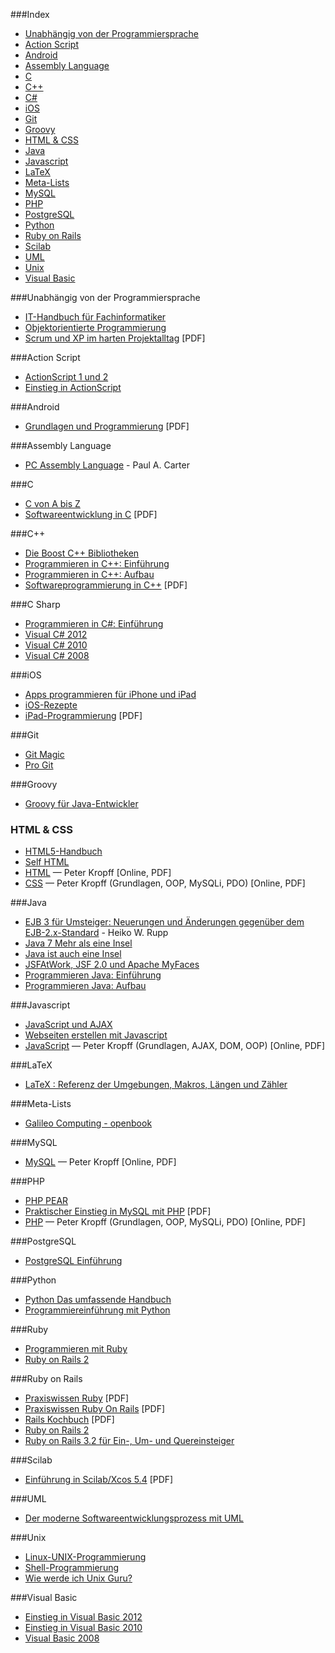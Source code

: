 ###Index
* [Unabhängig von der Programmiersprache](#unabh%C3%A4ngig-von-der-programmiersprache)
* [Action Script](#action-script)
* [Android](#android)
* [Assembly Language](#assembly-language)
* [C](#c)
* [C++](#c-1)
* [C#](#c-sharp)
* [iOS](#ios)
* [Git](#git)
* [Groovy](#groovy)
* [HTML & CSS](#html--css)
* [Java](#java)
* [Javascript](#javascript)
* [LaTeX](#latex)
* [Meta-Lists](#meta-lists)
* [MySQL](#mysql)
* [PHP](#php)
* [PostgreSQL](#postgresql)
* [Python](#python)
* [Ruby on Rails](#ruby-on-rails)
* [Scilab](#scilab)
* [UML](#uml)
* [Unix](#unix)
* [Visual Basic](#visual-basic)


###Unabhängig von der Programmiersprache
* [IT-Handbuch für Fachinformatiker](http://openbook.galileocomputing.de/it_handbuch/)
* [Objektorientierte Programmierung](http://openbook.galileocomputing.de/oop/)
* [Scrum und XP im harten Projektalltag](http://www.infoq.com/resource/news/2007/06/scrum-xp-book/en/resources/ScrumAndXpFromTheTrenchesonline_German.pdf) [PDF]


###Action Script
* [ActionScript 1 und 2](http://openbook.galileodesign.de/actionscript/)
* [Einstieg in ActionScript](http://openbook.galileodesign.de/actionscript_einstieg/)


###Android
* [Grundlagen und Programmierung](http://www.dpunkt.de/ebooks_files/free/3436.pdf) [PDF]


###Assembly Language
* [PC Assembly Language](http://drpaulcarter.com/pcasm/) - Paul A. Carter


###C
* [C von A bis Z](http://openbook.galileocomputing.de/c_von_a_bis_z/)
* [Softwareentwicklung in C](http://www.asc.tuwien.ac.at/~eprog/download/schmaranz.pdf) [PDF]


###C++
* [Die Boost C++ Bibliotheken](http://www.highscore.de/cpp/boost/)
* [Programmieren in C++: Einführung](http://www.highscore.de/cpp/einfuehrung/)
* [Programmieren in C++: Aufbau](http://www.highscore.de/cpp/aufbau/)
* [Softwareprogrammierung in C++](http://www.iaik.tugraz.at/content/teaching/bachelor_courses/betriebssysteme/downloads/schmaranz2.pdf) [PDF]


###C Sharp
* [Programmieren in C#: Einführung](http://www.highscore.de/csharp/einfuehrung/)
* [Visual C# 2012](http://openbook.galileocomputing.de/visual_csharp_2012/)
* [Visual C# 2010](http://openbook.galileocomputing.de/visual_csharp_2010/)
* [Visual C# 2008](http://openbook.galileocomputing.de/visual_csharp/)


###iOS
* [Apps programmieren für iPhone und iPad](http://openbook.galileocomputing.de/apps_programmieren_fuer_iphone_und_ipad/)
* [iOS-Rezepte](http://examples.oreilly.de/openbooks/iosrecipesger.zip)
* [iPad-Programmierung](http://examples.oreilly.de/openbooks/pdf_ipadprogpragger.pdf) [PDF]


###Git
* [Git Magic](http://www-cs-students.stanford.edu/~blynn/gitmagic/intl/de/)
* [Pro Git](http://git-scm.com/book/de)


###Groovy
* [Groovy für Java-Entwickler](http://examples.oreilly.de/openbooks/pdf_groovyger.pdf)


### HTML & CSS
* [HTML5-Handbuch](http://webkompetenz.wikidot.com/docs:html-handbuch)
* [Self HTML](http://de.selfhtml.org)
* [HTML](http://peterkropff.de/site/html/html.htm) — Peter Kropff [Online, PDF]
* [CSS](http://peterkropff.de/site/css/css.htm) — Peter Kropff (Grundlagen, OOP, MySQLi, PDO) [Online, PDF]


###Java
* [EJB 3 für Umsteiger: Neuerungen und Änderungen gegenüber dem EJB-2.x-Standard](http://bsd.de/e3fu/umfrage.html) - Heiko W. Rupp
* [Java 7 Mehr als eine Insel](http://openbook.galileocomputing.de/java7/)
* [Java ist auch eine Insel](http://openbook.galileocomputing.de/javainsel/)
* [JSFAtWork, JSF 2.0 und Apache MyFaces](http://jsfatwork.irian.at/book_de/)
* [Programmieren Java: Einführung](http://www.highscore.de/java/einfuehrung/)
* [Programmieren Java: Aufbau](http://www.highscore.de/java/aufbau/)


###Javascript
* [JavaScript und AJAX](http://openbook.galileocomputing.de/javascript_ajax/)
* [Webseiten erstellen mit Javascript](http://www.highscore.de/javascript/)
* [JavaScript](http://peterkropff.de/site/javascript/javascript.htm) — Peter Kropff (Grundlagen, AJAX, DOM, OOP) [Online, PDF]


###LaTeX
* [LaTeX : Referenz der Umgebungen, Makros, Längen und Zähler](http://www.lehmanns.de/page/latexreferenz/)


###Meta-Lists
* [Galileo Computing - openbook](http://www.galileocomputing.de/katalog/openbook)


###MySQL
* [MySQL](http://peterkropff.de/site/mysql/mysql.htm) — Peter Kropff [Online, PDF]


###PHP
* [PHP PEAR](http://openbook.galileocomputing.de/php_pear/)
* [Praktischer Einstieg in MySQL mit PHP](http://examples.oreilly.de/openbooks/pdf_einmysql2ger.pdf) [PDF]
* [PHP](http://peterkropff.de/site/php/php.htm) — Peter Kropff (Grundlagen, OOP, MySQLi, PDO) [Online, PDF]


###PostgreSQL
* [PostgreSQL Einführung](http://cybertec.at/pgbook/)


###Python
* [Python Das umfassende Handbuch](http://openbook.galileocomputing.de/python/)
* [Programmiereinführung mit Python](http://opentechschool.github.io/python-beginners/de/)


###Ruby
* [Programmieren mit Ruby](http://approximity.com/rubybuch2/)
* [Ruby on Rails 2](http://openbook.galileocomputing.de/ruby_on_rails/)


###Ruby on Rails
* [Praxiswissen Ruby](http://www.oreilly.de/german/freebooks/rubybasger/pdf_rubybasger.pdf) [PDF]
* [Praxiswissen Ruby On Rails](http://examples.oreilly.de/openbooks/pdf_rubyonrailsbasger.pdf) [PDF]
* [Rails Kochbuch](http://examples.oreilly.de/openbooks/pdf_railsckbkger.pdf) [PDF]
* [Ruby on Rails 2](http://openbook.galileocomputing.de/ruby_on_rails/)
* [Ruby on Rails 3.2 für Ein-, Um- und Quereinsteiger](http://ruby-auf-schienen.de/3.2/)


###Scilab
* [Einführung in Scilab/Xcos 5.4](http://www.buech-gifhorn.de/scilab/Einfuehrung.pdf) [PDF]


###UML
* [Der moderne Softwareentwicklungsprozess mit UML](http://www.highscore.de/uml)


###Unix
* [Linux-UNIX-Programmierung](http://openbook.galileocomputing.de/linux_unix_programmierung/)
* [Shell-Programmierung](http://openbook.galileocomputing.de/shell_programmierung/)
* [Wie werde ich Unix Guru?](http://openbook.galileocomputing.de/unix_guru/)


###Visual Basic
* [Einstieg in Visual Basic 2012](http://openbook.galileocomputing.de/einstieg_vb_2012/)
* [Einstieg in Visual Basic 2010](http://openbook.galileocomputing.de/einstieg_vb_2010/)
* [Visual Basic 2008](http://openbook.galileocomputing.de/visualbasic_2008/)
